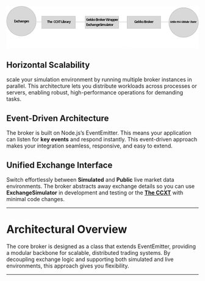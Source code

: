 ![Horizontal Scalability Architecture](../../images/horizontal%20scalability.png)

## Horizontal Scalability

scale your simulation environment by running multiple broker instances in parallel. This architecture lets you distribute workloads across processes or servers, enabling robust, high-performance operations for demanding tasks.

## Event-Driven Architecture

The broker is built on Node.js’s EventEmitter. This means your application can listen for **key events** and respond instantly. This event-driven approach makes your integration seamless, responsive, and easy to extend.

## Unified Exchange Interface

Switch effortlessly between **Simulated** and **Public** live market data environments. The broker abstracts away exchange details so you can use **ExchangeSimulator** in development and testing or the **[The CCXT](https://github.com/ccxt/ccxt)** with minimal code changes.

---

# Architectural Overview

The core broker is designed as a class that extends EventEmitter, providing a modular backbone for scalable, distributed trading systems. By decoupling exchange logic and supporting both simulated and live environments, this approach gives you flexibility.

---
